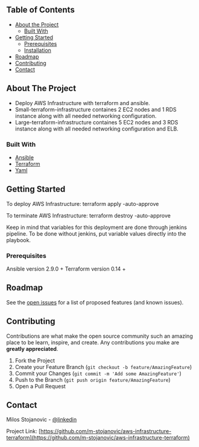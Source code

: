 <!-- TABLE OF CONTENTS -->
## Table of Contents

* [About the Project](#about-the-project)
  * [Built With](#built-with)
* [Getting Started](#getting-started)
  * [Prerequisites](#prerequisites)
  * [Installation](#installation)
* [Roadmap](#roadmap)
* [Contributing](#contributing)
* [Contact](#contact)



<!-- ABOUT THE PROJECT -->
## About The Project

* Deploy AWS Infrastructure with terraform and ansible. 
* Small-terraform-infrastructure containes 2 EC2 nodes and 1 RDS instance along with all needed networking configuration.
* Large-terraform-infrastructure containes 5 EC2 nodes and 3 RDS instance along with all needed networking configuration and ELB.

### Built With

* [Ansible](https://ansible.com)
* [Terraform](https://terraform.io)
* [Yaml](https://yaml.com)

## Getting Started

To deploy AWS Infrastructure: terraform apply -auto-approve

To terminate AWS Infrastructure: terraform destroy -auto-approve

Keep in mind that variables for this deployment are done through jenkins pipeline. To be done without jenkins, put variable values directly into the playbook.

### Prerequisites

Ansible version 2.9.0 +
Terraform version 0.14 +

<!-- ROADMAP -->
## Roadmap

See the [open issues](https://github.com/m-stojanovic/aws-infrastructure-terraform/issues) for a list of proposed features (and known issues).

<!-- CONTRIBUTING -->
## Contributing

Contributions are what make the open source community such an amazing place to be learn, inspire, and create. Any contributions you make are **greatly appreciated**.

1. Fork the Project
2. Create your Feature Branch (`git checkout -b feature/AmazingFeature`)
3. Commit your Changes (`git commit -m 'Add some AmazingFeature'`)
4. Push to the Branch (`git push origin feature/AmazingFeature`)
5. Open a Pull Request


<!-- CONTACT -->
## Contact

Milos Stojanovic - [@linkedin](https://www.linkedin.com/in/infomilosstojanovic/)

Project Link: [https://github.com/m-stojanovic/aws-infrastructure-terraform](https://github.com/m-stojanovic/aws-infrastructure-terraform)
